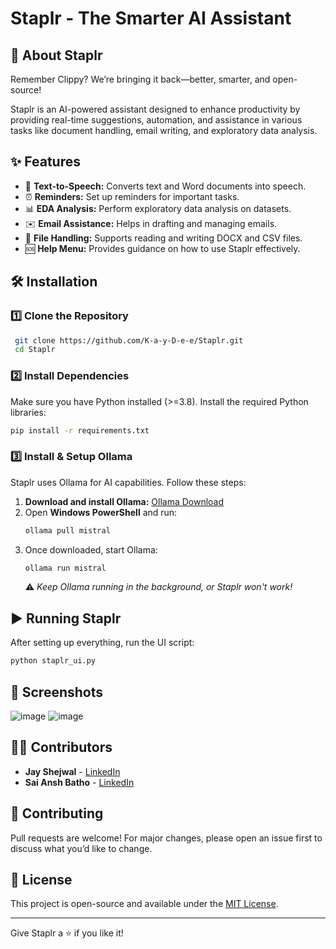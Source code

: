 # Staplr - The Smarter AI Assistant


## 🚀 About Staplr

Remember Clippy? We’re bringing it back—better, smarter, and open-source!

Staplr is an AI-powered assistant designed to enhance productivity by providing real-time suggestions, automation, and assistance in various tasks like document handling, email writing, and exploratory data analysis.

## ✨ Features

- 📢 **Text-to-Speech:** Converts text and Word documents into speech.
- ⏰ **Reminders:** Set up reminders for important tasks.
- 📊 **EDA Analysis:** Perform exploratory data analysis on datasets.
- ✉️ **Email Assistance:** Helps in drafting and managing emails.
- 📂 **File Handling:** Supports reading and writing DOCX and CSV files.
- 🆘 **Help Menu:** Provides guidance on how to use Staplr effectively.

## 🛠️ Installation

### 1️⃣ Clone the Repository

```sh
 git clone https://github.com/K-a-y-D-e-e/Staplr.git
 cd Staplr
```

### 2️⃣ Install Dependencies

Make sure you have Python installed (>=3.8). Install the required Python libraries:

```sh
pip install -r requirements.txt
```

### 3️⃣ Install & Setup Ollama

Staplr uses Ollama for AI capabilities. Follow these steps:

1. **Download and install Ollama:** [Ollama Download](https://ollama.com/download)
2. Open **Windows PowerShell** and run:
   ```sh
   ollama pull mistral
   ```
3. Once downloaded, start Ollama:
   ```sh
   ollama run mistral
   ```
   ⚠️ *Keep Ollama running in the background, or Staplr won't work!*

## ▶️ Running Staplr

After setting up everything, run the UI script:

```sh
python staplr_ui.py
```

## 📸 Screenshots 
![image](https://github.com/user-attachments/assets/69848085-7585-4d59-976e-90b9e2a91b80)
![image](https://github.com/user-attachments/assets/4908c2e5-50bf-4013-8c59-b45b817b546c)


## 👨‍💻 Contributors


- **Jay Shejwal** - [LinkedIn](https://www.linkedin.com/in/jay-s-80187b202/)
- **Sai Ansh Batho** - [LinkedIn](https://www.linkedin.com/in/sai-ansh-batho-aa3327256/)

## 🤝 Contributing

Pull requests are welcome! For major changes, please open an issue first to discuss what you’d like to change.

## 📜 License

This project is open-source and available under the [MIT License](LICENSE).

---

Give Staplr a ⭐ if you like it!


